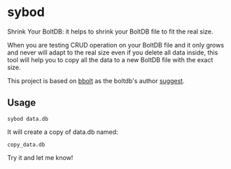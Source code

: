 # sybod

Shrink Your BoltDB: it helps to shrink your BoltDB file to fit the real size.

When you are testing CRUD operation on your BoltDB file and it only grows and never will adapt to the real size even if you delete all data inside, this tool will help you to copy all the data to a new BoltDB file with the exact size.

This project is based on [bbolt](https://github.com/coreos/bbolt) as the boltdb's author [suggest](https://github.com/boltdb/bolt#a-message-from-the-author).

## Usage

	sybod data.db
  
It will create a copy of data.db named:

	copy_data.db
  
Try it and let me know!
